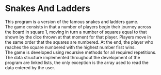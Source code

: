 # Snakes And Ladders
This program is a version of the famous snakes and ladders game.<br>
The game consists in that a number of players begin their journey across the board in square 1, moving in turn a number of squares equal to that shown by the dice thrown at that moment for that player. Players move in the same order that the squares are numbered. At the end, the player who reaches the square numbered with the highest number first wins.<br> 
The game is developed using recursive methods for all required repetitions. The data structure implemented throughout the development of the program are linked lists, the only exception is the array used to read the data entered by the user.

